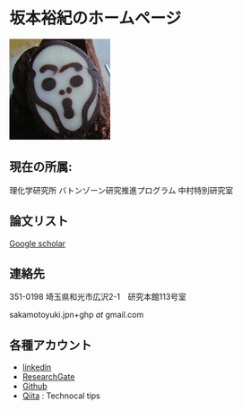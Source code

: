 # 坂本裕紀のホームページ

![scream](img/Profile_small.jpg)

## 現在の所属: 

理化学研究所 バトンゾーン研究推進プログラム 中村特別研究室　

## 論文リスト

[Google scholar](https://scholar.google.co.jp/citations?user=RYGclTkAAAAJ&hl=ja&authuser=1)

## 連絡先

351-0198 埼玉県和光市広沢2-1　研究本館113号室

sakamotoyuki.jpn+ghp _at_ gmail.com

## 各種アカウント

- [linkedin](https://www.linkedin.com/in/yuki-sakamoto)
- [ResearchGate](https://www.researchgate.net/profile/Yuki_Sakamoto9)
- [Github](https://github.com/YukiSakamoto) 
- [Qiita](https://qiita.com/swakamoto) :   Technocal tips


